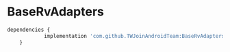 # BaseRvAdapters


```js
dependencies {
	        implementation 'com.github.TWJoinAndroidTeam:BaseRvAdapters:Tag'
	}
```
